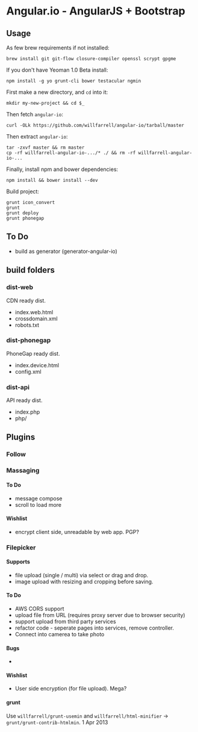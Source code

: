 # Angular.io - AngularJS + Bootstrap

## Usage
As few brew requirements if not installed:
```
brew install git git-flow closure-compiler openssl scrypt gpgme
```

If you don't have Yeoman 1.0 Beta install:
```
npm install -g yo grunt-cli bower testacular ngmin
```

First make a new directory, and `cd` into it:
```
mkdir my-new-project && cd $_
```

Then fetch `angular-io`:
```
curl -OLk https://github.com/willfarrell/angular-io/tarball/master
```

Then extract `angular-io`:
```
tar -zxvf master && rm master
cp -rf willfarrell-angular-io-.../* ./ && rm -rf willfarrell-angular-io-...
```

Finally, install npm and bower dependencies:
```
npm install && bower install --dev
```

Build project:
```
grunt icon_convert
grunt
grunt deploy
grunt phonegap
```

## To Do
- build as generator (generator-angular-io)

## build folders
### dist-web
CDN ready dist.
- index.web.html
- crossdomain.xml
- robots.txt

### dist-phonegap
PhoneGap ready dist.
- index.device.html
- config.xml

### dist-api
API ready dist.
- index.php
- php/

## Plugins
### Follow

### Massaging
#### To Do
- message compose
- scroll to load more

#### Wishlist
- encrypt client side, unreadable by web app. PGP?

### Filepicker
#### Supports
- file upload (single / multi) via select or drag and drop.
- image upload with resizing and cropping before saving.

#### To Do
- AWS CORS support
- upload file from URL (requires proxy server due to browser security)
- support upload from third party services
- refactor code - seperate pages into services, remove controller.
- Connect into camerea to take photo

#### Bugs
- 

#### Wishlist
- User side encryption (for file upload).  Mega?


#### grunt
Use `willfarrell/grunt-usemin` and `willfarrell/html-minifier` -> `grunt/grunt-contrib-htmlmin`. 1 Apr 2013
